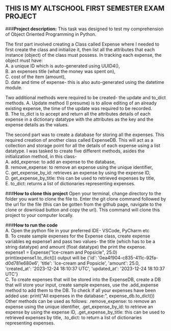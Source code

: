 ## THIS IS MY ALTSCHOOL FIRST SEMESTER EXAM PROJECT

###**Project description:**
This task was designed to test my comprehension of Object Oriented Programming in Python. 

The first part involved creating a Class called Expense where I needed to first create the class and initialize it, then list all the attributes that each instance (object) of the class must possess. 
In tracking each expense, the object must have: <br>
A. a unique ID which is auto-generated using UUID4(),<br> 
B. an expenses title (what the money was spent on),<br>
C. cost of the item (amount),<br>
D. date and time of expense- this is also auto-generated using the datetime module. <br>

Two additional methods were required to be created- the update and to_dict methods. 
A. Update method (I presume) is to allow editing of an already existing expense, the time of the update was required to be recorded. <br>
B. The to_dict is to accept and return all the attributes details of each expense in a dictionary datatype with the attributes as the key and the expense details as the values.<br>

The second part was to create a database for storing all the expenses. This required creation of another class called ExpenseDB. This will act as a collection and storage point for all the details of each expense using a list datatype. 
I was tasked to create five different methods, asides the initialization method, in this class- <br>
A. add_expense: to add an expense to the database, <br>
B. remove_expense: to remove an expense using the unique identifier, <br>
C. get_expense_by_id: retrieves an expense by using the expense ID, <br>
D. get_expense_by_title: this can be used to retrieved expenses by title, <br>
E. to_dict: returns a list of dictionaries representing expenses.<br>

###**How to clone this project**
Open your terminal, change directory to the folder you want to clone the file to. Enter the git clone command followed by the url for the file (this can be gotten from the github page, navigate to the clone or download button and copy the url). This command will clone this project to your computer locally. 

###**How to run the code**<br>
A. Open the python file in your preferred IDE- VSCode, PyCharm etc<br>
B. To create sample expenses for the Expense class, create expense variables eg expense1 and pass two values- the title (which has to be a string datatype) and amount (float datatype) the print the expense.
expense1 = Expense("Ice-cream and Popsicle", 25.0)
print(expense1.to_dict())
output will be {'id': '0ea4f904-c835-411c-92fa-d0d781e680e6', 'title': 'Ice-cream and Popsicle', 'amount': 25.0, 'created_at': '2023-12-24 18:10:37 UTC', 'updated_at': '2023-12-24 18:10:37 UTC'}<br>
C. To create expenses that will be stored into the ExpenseDB, create a DB that will store your input, create sample expenses, use the .add_expense method to add them to the DB. To check if all your expenses have been added use:
print("All expenses in the database:", expense_db.to_dict())
Other methods can be used as follows: .remove_expense: to remove an expense using the unique identifier, .get_expense_by_id: to retrieve an expense by using the expense ID, .get_expense_by_title: this can be used to retrieved expenses by title, .to_dict: to return a list of dictionaries representing expenses.
